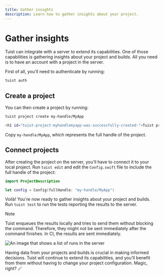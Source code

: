 ```yaml
---
title: Gather insights
description: Learn how to gather insights about your project.
---
```


<h1 id="gather-insights">Gather insights</h1>

Tuist can integrate with a server to extend its capabilities. One of those capabilities is gathering insights about your project and builds. All you need is to have an account with a project in the server.

First of all, you'll need to authenticate by running:

```bash
tuist auth
```

<h2 id="create-a-project">Create a project</h2>

You can then create a project by running:

```bash
tuist project create my-handle/MyApp

<h1 id="tuist-project-myhandlemyapp-was-successfully-created-">Tuist project my-handle/MyApp was successfully created 🎉</h1>
```

Copy `my-handle/MyApp`, which represents the full handle of the project.

<h2 id="connect-projects">Connect projects</h2>

After creating the project on the server, you'll have to connect it to your local project. Run `tuist edit` and edit the `Config.swift` file to include the full handle of the project:

```swift
import ProjectDescription

let config = Config(fullHandle: "my-handle/MyApp")
```

Voilà! You're now ready to gather insights about your project and builds. Run `tuist test` to run the tests reporting the results to the server.

> [!NOTE]
> Tuist enqueues the results locally and tries to send them without blocking the command. Therefore, they might not be sent immediately after the command finishes. In CI, the results are sent immediately.


![An image that shows a list of runs in the server](/images/guides/quick-start/runs.png)

Having data from your projects and builds is crucial in making informed decisions.
Tuist will continue to extend its capabilities, and you'll benefit from them without having to change your project configuration. Magic, right? 🪄
